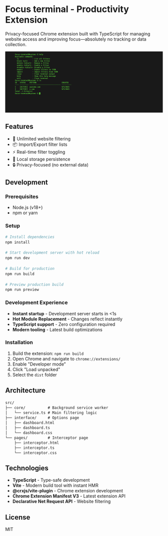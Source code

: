 # Focus terminal - Productivity Extension

Privacy-focused Chrome extension built with TypeScript for managing website access and improving focus—absolutely no tracking or data collection.

![Focus Terminal Dashboard](public/images/dash.png)

## Features

- 🚫 Unlimited website filtering
- 📦 Import/Export filter lists
- ⚡ Real-time filter toggling
- 💾 Local storage persistence
- 🔒 Privacy-focused (no external data)

## Development

### Prerequisites

- Node.js (v18+)
- npm or yarn

### Setup

```bash
# Install dependencies
npm install

# Start development server with hot reload
npm run dev

# Build for production
npm run build

# Preview production build
npm run preview
```

### Development Experience

- **Instant startup** - Development server starts in <1s
- **Hot Module Replacement** - Changes reflect instantly
- **TypeScript support** - Zero configuration required
- **Modern tooling** - Latest build optimizations

### Installation

1. Build the extension: `npm run build`
2. Open Chrome and navigate to `chrome://extensions/`
3. Enable "Developer mode"
4. Click "Load unpacked"
5. Select the `dist` folder

## Architecture

```
src/
├── core/          # Background service worker
│   └── service.ts # Main filtering logic
├── interface/     # Options page
│   ├── dashboard.html
│   ├── dashboard.ts
│   └── dashboard.css
└── pages/         # Interceptor page
    ├── interceptor.html
    ├── interceptor.ts
    └── interceptor.css
```

## Technologies

- **TypeScript** - Type-safe development
- **Vite** - Modern build tool with instant HMR
- **@crxjs/vite-plugin** - Chrome extension development
- **Chrome Extension Manifest V3** - Latest extension API
- **Declarative Net Request API** - Website filtering

## License

MIT